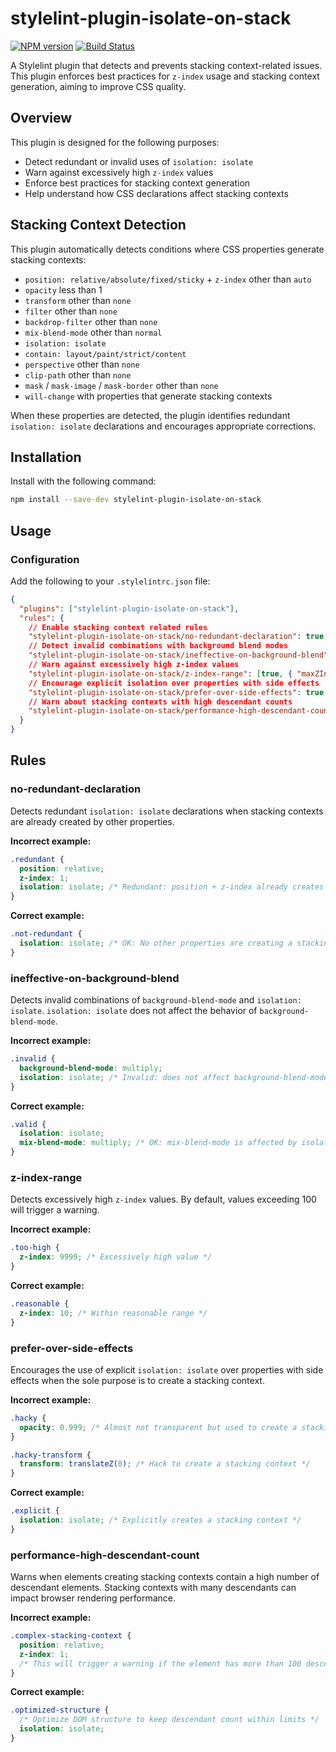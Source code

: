 # stylelint-plugin-isolate-on-stack

[![NPM version](https://img.shields.io/npm/v/stylelint-plugin-isolate-on-stack.svg)](https://www.npmjs.org/package/stylelint-plugin-isolate-on-stack)
[![Build Status](https://github.com/hiro0218/stylelint-plugin-isolate-on-stack/workflows/CI/badge.svg)](https://github.com/hiro0218/stylelint-plugin-isolate-on-stack/actions)

A Stylelint plugin that detects and prevents stacking context-related issues. This plugin enforces best practices for `z-index` usage and stacking context generation, aiming to improve CSS quality.

## Overview

This plugin is designed for the following purposes:

- Detect redundant or invalid uses of `isolation: isolate`
- Warn against excessively high `z-index` values
- Enforce best practices for stacking context generation
- Help understand how CSS declarations affect stacking contexts

## Stacking Context Detection

This plugin automatically detects conditions where CSS properties generate stacking contexts:

- `position: relative/absolute/fixed/sticky` + `z-index` other than `auto`
- `opacity` less than 1
- `transform` other than `none`
- `filter` other than `none`
- `backdrop-filter` other than `none`
- `mix-blend-mode` other than `normal`
- `isolation: isolate`
- `contain: layout/paint/strict/content`
- `perspective` other than `none`
- `clip-path` other than `none`
- `mask` / `mask-image` / `mask-border` other than `none`
- `will-change` with properties that generate stacking contexts

When these properties are detected, the plugin identifies redundant `isolation: isolate` declarations and encourages appropriate corrections.

## Installation

Install with the following command:

```bash
npm install --save-dev stylelint-plugin-isolate-on-stack
```

## Usage

### Configuration

Add the following to your `.stylelintrc.json` file:

```json
{
  "plugins": ["stylelint-plugin-isolate-on-stack"],
  "rules": {
    // Enable stacking context related rules
    "stylelint-plugin-isolate-on-stack/no-redundant-declaration": true,
    // Detect invalid combinations with background blend modes
    "stylelint-plugin-isolate-on-stack/ineffective-on-background-blend": true,
    // Warn against excessively high z-index values
    "stylelint-plugin-isolate-on-stack/z-index-range": [true, { "maxZIndex": 100 }],
    // Encourage explicit isolation over properties with side effects
    "stylelint-plugin-isolate-on-stack/prefer-over-side-effects": true,
    // Warn about stacking contexts with high descendant counts
    "stylelint-plugin-isolate-on-stack/performance-high-descendant-count": [true, { "maxDescendantCount": 50 }]
  }
}
```

## Rules

### no-redundant-declaration

Detects redundant `isolation: isolate` declarations when stacking contexts are already created by other properties.

**Incorrect example:**

```css
.redundant {
  position: relative;
  z-index: 1;
  isolation: isolate; /* Redundant: position + z-index already creates a stacking context */
}
```

**Correct example:**

```css
.not-redundant {
  isolation: isolate; /* OK: No other properties are creating a stacking context */
}
```

### ineffective-on-background-blend

Detects invalid combinations of `background-blend-mode` and `isolation: isolate`. `isolation: isolate` does not affect the behavior of `background-blend-mode`.

**Incorrect example:**

```css
.invalid {
  background-blend-mode: multiply;
  isolation: isolate; /* Invalid: does not affect background-blend-mode */
}
```

**Correct example:**

```css
.valid {
  isolation: isolate;
  mix-blend-mode: multiply; /* OK: mix-blend-mode is affected by isolation */
}
```

### z-index-range

Detects excessively high `z-index` values. By default, values exceeding 100 will trigger a warning.

**Incorrect example:**

```css
.too-high {
  z-index: 9999; /* Excessively high value */
}
```

**Correct example:**

```css
.reasonable {
  z-index: 10; /* Within reasonable range */
}
```

### prefer-over-side-effects

Encourages the use of explicit `isolation: isolate` over properties with side effects when the sole purpose is to create a stacking context.

**Incorrect example:**

```css
.hacky {
  opacity: 0.999; /* Almost not transparent but used to create a stacking context */
}

.hacky-transform {
  transform: translateZ(0); /* Hack to create a stacking context */
}
```

**Correct example:**

```css
.explicit {
  isolation: isolate; /* Explicitly creates a stacking context */
}
```

### performance-high-descendant-count

Warns when elements creating stacking contexts contain a high number of descendant elements. Stacking contexts with many descendants can impact browser rendering performance.

**Incorrect example:**

```css
.complex-stacking-context {
  position: relative;
  z-index: 1;
  /* This will trigger a warning if the element has more than 100 descendants */
}
```

**Correct example:**

```css
.optimized-structure {
  /* Optimize DOM structure to keep descendant count within limits */
  isolation: isolate;
}
```
